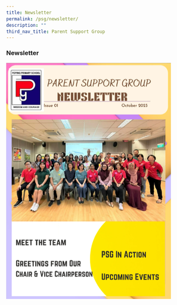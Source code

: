 ```yaml
---
title: Newsletter
permalink: /psg/newsletter/
description: ""
third_nav_title: Parent Support Group
---
```

### Newsletter
<a href="https://online.fliphtml5.com/cuxpm/huhv/">![](/images/PSG/newsletter%20page%20final.png)</a>